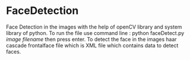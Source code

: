# FaceDetection
Face Detection in the images with the help of openCV library and system library of python.
To run the file use command line : python faceDetect.py _image filename_ then press enter.
To detect the face in the images haar cascade frontalface file which is XML file which contains data to detect faces. 

